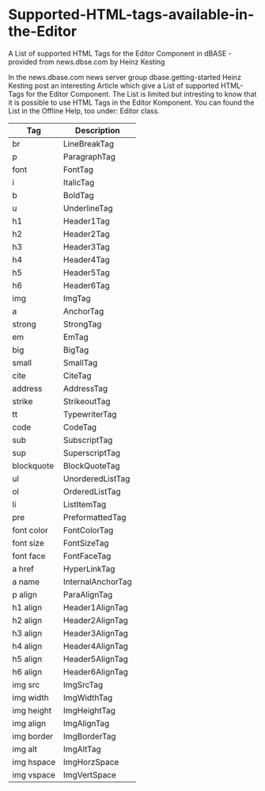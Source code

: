 # Supported-HTML-tags-available-in-the-Editor
A List of supported HTML Tags for the Editor Component in dBASE - provided from news.dbse.com by Heinz Kesting

In the news.dbase.com news server group dbase.getting-started Heinz Kesting post an interesting Article which give a List of supported HTML-Tags for the Editor Component.
The List is limited but intresting to know that it is possible to use HTML Tags in the Editor Komponent.
You can found the List in the Offline Help, too under: Editor class.

Tag         | Description
------------|------------------
br          | LineBreakTag
p           | ParagraphTag
font        | FontTag
i           | ItalicTag
b           | BoldTag
u           | UnderlineTag
h1          | Header1Tag
h2          | Header2Tag
h3          | Header3Tag
h4          | Header4Tag
h5          | Header5Tag
h6          | Header6Tag
img         | ImgTag
a           | AnchorTag
strong      | StrongTag
em          | EmTag
big         | BigTag
small       | SmallTag
cite        | CiteTag
address     | AddressTag
strike      | StrikeoutTag
tt          | TypewriterTag
code        | CodeTag
sub         | SubscriptTag
sup         | SuperscriptTag
blockquote  | BlockQuoteTag
ul          | UnorderedListTag
ol          | OrderedListTag
li          | ListItemTag
pre         | PreformattedTag
font color  | FontColorTag
font size   | FontSizeTag
font face   | FontFaceTag
a href      | HyperLinkTag
a name      | InternalAnchorTag
p align     | ParaAlignTag
h1 align    | Header1AlignTag
h2 align    | Header2AlignTag
h3 align    | Header3AlignTag
h4 align    | Header4AlignTag
h5 align    | Header5AlignTag
h6 align    | Header6AlignTag
img src     | ImgSrcTag
img width   | ImgWidthTag
img height  | ImgHeightTag
img align   | ImgAlignTag
img border  | ImgBorderTag
img alt     | ImgAltTag
img hspace  | ImgHorzSpace
img vspace  | ImgVertSpace

